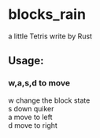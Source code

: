 # blocks_rain
a little Tetris write by Rust
## Usage:
### w,a,s,d to move
w change the block state <br>
s down quiker <br>
a move to left <br>
d move to right <br>
